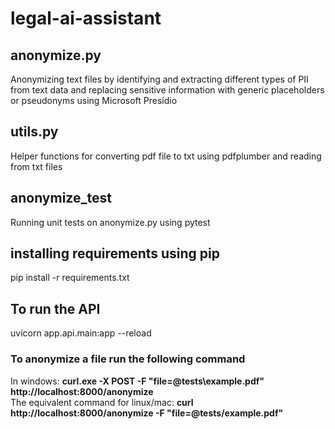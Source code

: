 # legal-ai-assistant
## anonymize.py
Anonymizing text files by identifying and extracting different types of PII from text data and replacing sensitive information with generic placeholders or pseudonyms using Microsoft Presidio
## utils.py
Helper functions for converting pdf file to txt using pdfplumber and reading from txt files  
## anonymize_test
Running unit tests on anonymize.py using pytest
## installing requirements using pip
pip install -r requirements.txt
## To run the API
uvicorn app.api.main:app --reload  
### To anonymize a file run the following command 
In windows: **curl.exe -X POST -F "file=@tests\example.pdf" http://localhost:8000/anonymize**  
The equivalent command for linux/mac: **curl http://localhost:8000/anonymize -F "file=@tests/example.pdf"**
